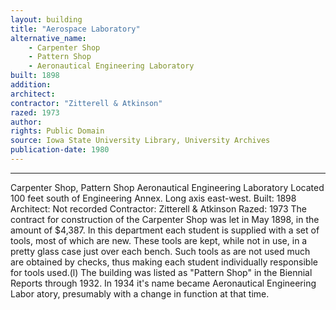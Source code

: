 ```yaml
---
layout: building
title: "Aerospace Laboratory"
alternative_name:
    - Carpenter Shop
    - Pattern Shop
    - Aeronautical Engineering Laboratory
built: 1898
addition:
architect:
contractor: "Zitterell & Atkinson"
razed: 1973
author:
rights: Public Domain
source: Iowa State University Library, University Archives
publication-date: 1980 
---
```


---

Carpenter Shop, Pattern Shop 
Aeronautical Engineering Laboratory 
Located 100 feet south of Engineering Annex. Long axis east-west. 
Built: 1898 Architect: Not recorded Contractor: Zitterell & Atkinson Razed: 1973 
The contract for construction of the Carpenter Shop was let in May 1898, in the amount of $4,387. 
In this department each student is supplied with a set of tools, 
most of which are new. These tools are kept, while not in use, 
in a pretty glass case just over each bench. Such tools as 
are not used much are obtained by checks, thus making each student 
individually responsible for tools used.(l) 
The building was listed as "Pattern Shop" in the Biennial Reports through 1932. In 1934 it's name became Aeronautical Engineering Labor atory, presumably with a change in function at that time. 
